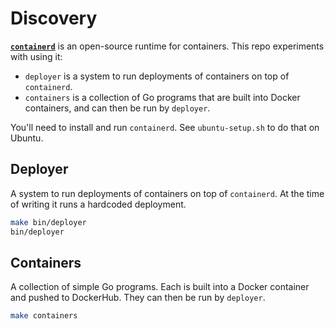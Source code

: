 # Discovery

[**`containerd`**](https://github.com/containerd/containerd) is an open-source runtime for containers. This repo experiments with using it:

* `deployer` is a system to run deployments of containers on top of `containerd`.
* `containers` is a collection of Go programs that are built into Docker containers, and can then be run by `deployer`.

You'll need to install and run `containerd`. See `ubuntu-setup.sh` to do that on Ubuntu.

## Deployer

A system to run deployments of containers on top of `containerd`. At the time of writing it runs a hardcoded deployment.

```sh
make bin/deployer
bin/deployer
```

## Containers

A collection of simple Go programs. Each is built into a Docker container and pushed to DockerHub. They can then be run by `deployer`.

```sh
make containers
```
